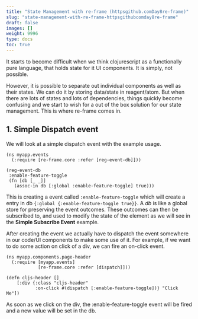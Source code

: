 ```yaml
---
title: "State Management with re-frame (httpsgithub.comDay8re-frame)"
slug: "state-management-with-re-frame-httpsgithubcomday8re-frame"
draft: false
images: []
weight: 9996
type: docs
toc: true
---
```


It starts to become difficult when we think clojurescript as a functionally pure language, that holds state for it UI components. It is simply, not possible.

However, it is possible to separate out individual components as well as their states. We can do it by storing data/state in reagent/atom. But when there are lots of states and lots of dependencies, things quickly become confusing and we start to wish for a out of the box solution for our state management. This is where re-frame comes in.

## 1. Simple Dispatch event
We will look at a simple dispatch event with the example usage.

    (ns myapp.events                                                                                                                                           
      (:require [re-frame.core :refer [reg-event-db]]))                                                                                                                                                                                                                                                                                          
                                                                                                                                                                  
    (reg-event-db                                                                                                                                                 
     :enable-feature-toggle                                                                                                                                       
     (fn [db [_ _]]                                                                                                                                               
       (assoc-in db [:global :enable-feature-toggle] true)))                                                                                                      
                                     
This is creating a event called `:enable-feature-toggle` which will create a entry in db `{:global {:enable-feature-toggle true}}`. A *db* is like a global store for preserving the event outcomes. These outcomes can then be subscribed to, and used to modify the state of the element as we will see in the **Simple Subscribe Event** example. 

After creating the event we actually have to dispatch the event somewhere in our code/UI components to make some use of it. For example, if we want to do some action on click of a div, we can fire an on-click event.

    (ns myapp.components.page-header                                                                                                                           
      (:require [myapp.events]
                [re-frame.core :refer [dispatch]]))
    
    (defn cljs-header []
        [:div {:class "cljs-header"                                                                                                                               
               :on-click #(dispatch [:enable-feature-toggle])} "Click Me"])

As soon as we click on the div, the :enable-feature-toggle event will be fired and a new value will be set in the db.

